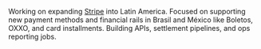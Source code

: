 Working on expanding [Stripe](https://stripe.com/) into Latin America. Focused
on supporting new payment methods and financial rails in Brasil and México like
Boletos, OXXO, and card installments. Building APIs, settlement pipelines, and
ops reporting jobs.
